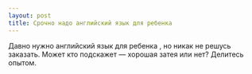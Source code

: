 ```yaml
---
layout: post 
title: Срочно надо английский язык для ребенка  
--- 
```

Давно нужно английский язык для ребенка , но никак не решусь заказать. Может кто подскажет — хорошая затея или нет? Делитесь опытом.